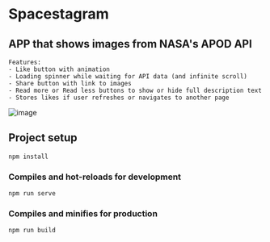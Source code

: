 # Spacestagram
## APP that shows images from NASA's APOD API
```
Features:
- Like button with animation
- Loading spinner while waiting for API data (and infinite scroll)
- Share button with link to images
- Read more or Read less buttons to show or hide full description text
- Stores likes if user refreshes or navigates to another page
```
![image](https://user-images.githubusercontent.com/70228784/148710853-344cfb30-f4ec-4bb7-b1bc-513ac8d2c749.png)

## Project setup
```
npm install
```

### Compiles and hot-reloads for development
```
npm run serve
```

### Compiles and minifies for production
```
npm run build
```
